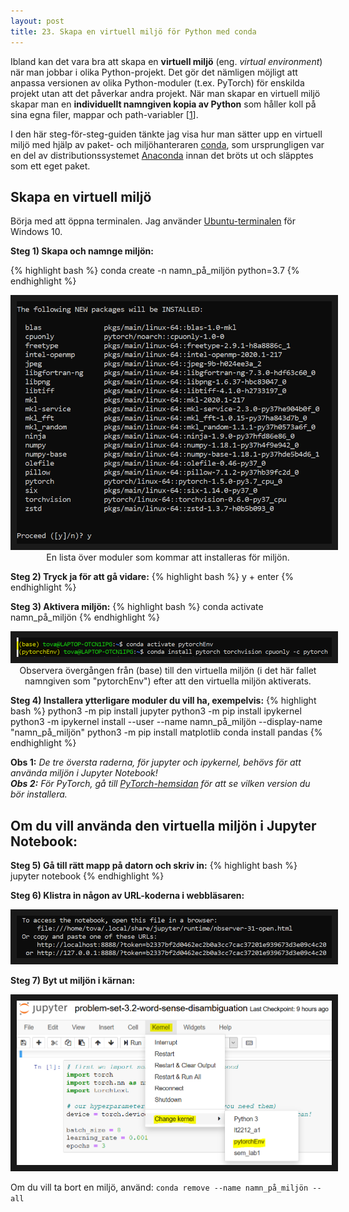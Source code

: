 ```yaml
---
layout: post
title: 23. Skapa en virtuell miljö för Python med conda
---
```


Ibland kan det vara bra att skapa en **virtuell miljö** (eng. *virtual environment*) när man jobbar i olika Python-projekt. Det gör det nämligen möjligt att anpassa versionen av olika Python-moduler (t.ex. PyTorch) för enskilda projekt utan att det påverkar andra projekt. När man skapar en virtuell miljö skapar man en **individuellt namngiven kopia av Python** som håller koll på sina egna filer, mappar och path-variabler [[1](https://uoa-eresearch.github.io/eresearch-cookbook/recipe/2014/11/20/conda/)]. 

I den här steg-för-steg-guiden tänkte jag visa hur man sätter upp en virtuell miljö med hjälp av paket- och miljöhanteraren [conda](https://docs.conda.io/projects/conda/en/latest/index.html), som ursprungligen var en del av distributionssystemet [Anaconda](https://en.wikipedia.org/wiki/Anaconda_(Python_distribution)) innan det bröts ut och släpptes som ett eget paket. 

 <h2>Skapa en virtuell miljö</h2>
 
 Börja med att öppna terminalen. Jag använder [Ubuntu-terminalen](https://ubuntu.com/tutorials/tutorial-ubuntu-on-windows#1-overview) för Windows 10. 

  **Steg 1) Skapa och namnge miljön:**
  
  {% highlight bash %}
  conda create -n namn_på_miljön python=3.7
  {% endhighlight %}
  
  <p align="center">
  <img src="/images/create_environment.PNG" alt="Lista över moduler som kommer att installeras för miljön" border="10" /> <br>
  En lista över moduler som kommar att installeras för miljön.
  </p>
  
  **Steg 2) Tryck ja för att gå vidare:**
  {% highlight bash %}
  y + enter
  {% endhighlight %}
  
  **Steg 3) Aktivera miljön:**
  {% highlight bash %}
  conda activate namn_på_miljön
  {% endhighlight %}
  
  <p align="center">
  <img src="/images/activate_environment.PNG" alt="Aktivering av den virtuella miljön" border="10" /> <br>
  Observera övergången från (base) till den virtuella miljön (i det här fallet namngiven som "pytorchEnv") efter att den virtuella miljön aktiverats.
  </p>
  
  **Steg 4) Installera ytterligare moduler du vill ha, exempelvis:**
  {% highlight bash %}
  python3 -m pip install jupyter
  python3 -m pip install ipykernel
  python3 -m ipykernel install --user --name namn_på_miljön --display-name "namn_på_miljön"
  python3 -m pip install matplotlib
  conda install pandas
  {% endhighlight %}
  
**Obs 1:** *De tre översta raderna, för jupyter och ipykernel, behövs för att använda miljön i Jupyter Notebook! <br>
**Obs 2:** För PyTorch, gå till [PyTorch-hemsidan](https://pytorch.org/get-started/locally/) för att se vilken version du bör installera.* 
  
  <h2>Om du vill använda den virtuella miljön i Jupyter Notebook:</h2>
  
  **Steg 5) Gå till rätt mapp på datorn och skriv in:**
  {% highlight bash %}
   jupyter notebook
  {% endhighlight %}

  **Steg 6) Klistra in någon av URL-koderna i webbläsaren:**
  
  <img src="/images/jupyter_notebook_url.PNG" alt="Länkar genererade för Jupyter Notebook-filer" border="10" /> <br>
  
  **Steg 7) Byt ut miljön i kärnan:**
  
  <img src="/images/change_kernel.PNG" alt="Byt miljö i kärnan" border="10" /> <br>
  
  Om du vill ta bort en miljö, använd: `conda remove --name namn_på_miljön --all` 
